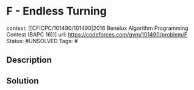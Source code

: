 # F - Endless Turning

contest: [[CFICPC/101490/101490|2016 Benelux Algorithm Programming Contest (BAPC 16)]]
url: https://codeforces.com/gym/101490/problem/F
Status: #UNSOLVED
Tags: #

## Description

## Solution

